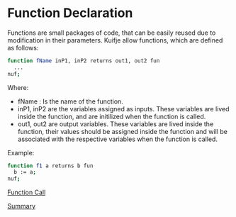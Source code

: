 # Function Declaration

Functions are small packages of code, that can be easily reused due to modification in their parameters.
Kuifje allow functions, which are defined as follows:
```sh
function fName inP1, inP2 returns out1, out2 fun
  ...
nuf;
```
Where:
- fName : Is the name of the function.
- inP1, inP2 are the variables assigned as inputs.
  These variables are lived inside the function, and are initilized when the function is called.
- out1, out2 are output variables.
  These variables are lived inside the function, their values should be assigned inside the function and will be
  associated with the respective variables when the function is called.

Example:
```sh
function f1 a returns b fun
  b := a;
nuf;
```

[Function Call](https://github.com/gleisonsdm/Kuifje-Documentation/blob/main/Chapter%2006/Function%20Call.md)

[Summary](https://github.com/gleisonsdm/Kuifje-Documentation)
